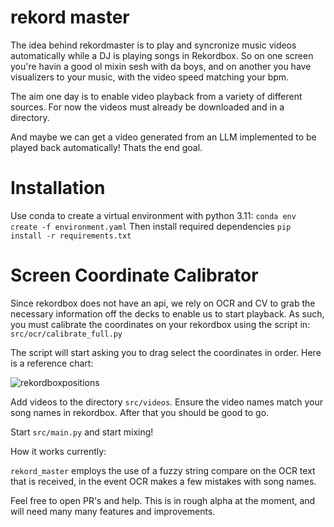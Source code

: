 # rekord master


The idea behind rekordmaster is to play and syncronize music videos automatically while a DJ is playing songs in Rekordbox. So on one screen you're havin a good ol mixin sesh with da boys, and on another you have visualizers to your music, with the video speed matching your bpm.

The aim one day is to enable video playback from a variety of different sources. For now the videos must already be downloaded and in a directory. 

And maybe we can get a video generated from an LLM implemented to be played back automatically! Thats the end goal. 

# Installation

Use conda to create a virtual environment with python 3.11:
`conda env create -f environment.yaml`
Then install required dependencies
`pip install -r requirements.txt`


# Screen Coordinate Calibrator

Since rekordbox does not have an api, we rely on OCR and CV to grab the necessary information off the decks to enable us to start playback. As such, you must calibrate the coordinates on your rekordbox using the script in: `src/ocr/calibrate_full.py`

The script will start asking you to drag select the coordinates in order. Here is a reference chart:

![rekordboxpositions](https://github.com/danielamar101/rekord_master/blob/main/rekordboxpositions.jpg)

Add videos to the directory `src/videos`. Ensure the video names match your song names in rekordbox. After that you should be good to go.

Start `src/main.py` and start mixing!

How it works currently:

`rekord_master` employs the use of a fuzzy string compare on the OCR text that is received, in the event OCR makes a few mistakes with song names.

Feel free to open PR's and help. This is in rough alpha at the moment, and will need many many features and improvements.


